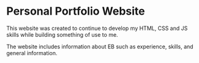 # Personal Portfolio Website
This website was created to continue to develop my HTML, CSS and JS skills while building something of use to me.

The website includes information about EB such as experience, skills, and general information.